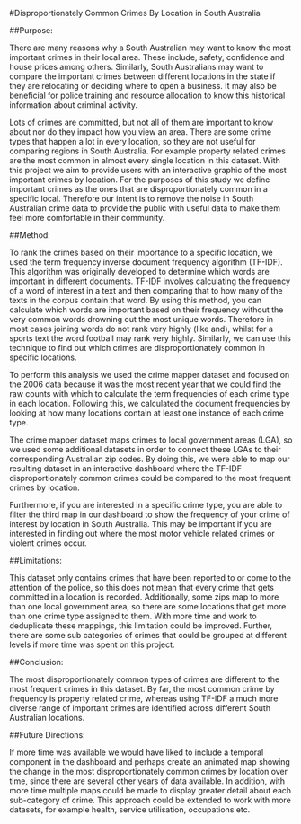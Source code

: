 #Disproportionately Common Crimes By Location in South Australia

##Purpose:

There are many reasons why a South Australian may want to know the most important crimes in their local area. These include, safety, confidence and house prices among others.  Similarly, South Australians may want to compare the important crimes between different locations in the state if they are relocating or deciding where to open a business. It may also be beneficial for police training and resource allocation to know this historical information about criminal activity. 

Lots of crimes are committed, but not all of them are important to know about nor do they impact how you view an area. There are some crime types that happen a lot in every location, so they are not useful for comparing regions in South Australia. For example property related crimes are the most common in almost every single location in this dataset. With this project we aim to provide users with an interactive graphic of the most important crimes by location. For the purposes of this study we define important crimes as the ones that are disproportionately common in a specific local. Therefore our intent is to remove the noise in South Australian crime data to provide the public with useful data to make them feel more comfortable in their community. 

##Method:

To rank the crimes based on their importance to a specific location, we used the term frequency inverse document frequency algorithm (TF-IDF). This algorithm was originally developed to determine which words are important in different documents. TF-IDF involves calculating the frequency of a word of interest in a text and then comparing that to how many of the texts in the corpus contain that word. By using this method, you can calculate which words are important based on their frequency without the very common words drowning out the most unique words. Therefore in most cases joining words do not rank very highly (like and), whilst for a sports text the word football may rank very highly. Similarly, we can use this technique to find out which crimes are disproportionately common in specific locations. 

To perform this analysis we used the crime mapper dataset and focused on the 2006 data because it was the most recent year that we could find the raw counts with which to calculate the term frequencies of each crime type in each location. Following this, we calculated the document frequencies by looking at how many locations contain at least one instance of each crime type. 

The crime mapper dataset maps crimes to local government areas (LGA), so we used some additional datasets in order to connect these LGAs to their corresponding Australian zip codes. By doing this, we were able to map our resulting dataset in an interactive dashboard where the TF-IDF disproportionately common crimes could be compared to the most frequent crimes by location. 

Furthermore, if you are interested in a specific crime type, you are able to filter the third map in our dashboard to show the frequency of your crime of interest by location in South Australia. This may be important if you are interested in finding out where the most motor vehicle related crimes or violent crimes occur. 

##Limitations:

This dataset only contains crimes that have been reported to or come to the attention of the police, so this does not mean that every crime that gets committed in a location is recorded. Additionally, some zips map to more than one local government area, so there are some locations that get more than one crime type assigned to them. With more time and work to deduplicate these mappings, this limitation could be improved. Further, there are some sub categories of crimes that could be grouped at different levels if more time was spent on this project. 

##Conclusion: 

The most disproportionately common types of crimes are different to the most frequent crimes in this dataset. By far, the most common crime by frequency is property related crime, whereas using TF-IDF a much more diverse range of important crimes are identified across different South Australian locations.

##Future Directions:

If more time was available we would have liked to include a temporal component in the dashboard and perhaps create an animated map showing the change in the most disproportionately common crimes by location over time, since there are several other years of data available. In addition, with more time multiple maps could be made to display greater detail about each sub-category of crime. This approach could be extended to work with more datasets, for example health, service utilisation, occupations etc.
